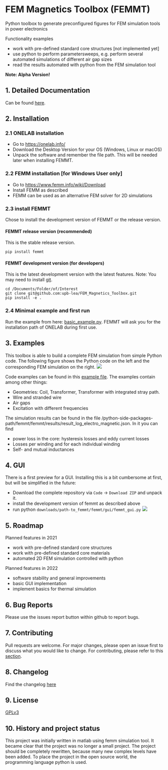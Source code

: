 # FEM Magnetics Toolbox (FEMMT)
Python toolbox to generate preconfigured figures for FEM simulation tools in power electronics

Functionality examples
 * work with pre-defined standard core structures [not implemented yet]
 * use python to perform parametersweeps, e.g. perform several automated simulations of different air gap sizes
 * read the results automated with python from the FEM simulation tool

__Note: Alpha Version!__

## 1. Detailed Documentation
Can be found [here](https://upb-lea.github.io/FEM_Magnetics_Toolbox/main/intro.html).

## 2. Installation

### 2.1 ONELAB installation
* Go to https://onelab.info/
* Download the Desktop Version for your OS (Windows, Linux or macOS)
* Unpack the software and remember the file path. This will be needed later when installing FEMMT.

### 2.2 FEMM installation [for Windows User only]
* Go to https://www.femm.info/wiki/Download
* Install FEMM as described
* FEMM can be used as an alternative FEM solver for 2D simulations

### 2.3 install FEMMT
Chose to install the development version of FEMMT or the release version.

#### FEMMT release version (recommended)
This is the stable release version.
```
pip install femmt
```

#### FEMMT development version (for developers)
This is the latest development version with the latest features.
Note: You may need to install [git](https://git-scm.com/downloads).
```
cd /Documents/Folder/of/Interest   
git clone git@github.com:upb-lea/FEM_Magnetics_Toolbox.git
pip install -e .
```

### 2.4 Minimal example and first run
Run the example from here: [basic_example.py](/femmt/examples/basic_example.py).
FEMMT will ask you for the installation path of ONELAB during first use.


## 3. Examples
This toolbox is able to build a complete FEM simulation from simple Python code. The following figure shows the Python code on the left and the corresponding FEM simulation on the right.
![](https://github.com/upb-lea/FEM_Magnetics_Toolbox/blob/main/documentation/FEMMT_Screenshot.png?raw=true)

Code examples can be found in this [example file](/femmt/examples/basic_example.py). The examples contain among other things:
* Geometries: Coil, Transformer, Transformer with integrated stray path.
* Wire and stranded wire
* Air gaps
* Excitation with different frequencies

The simulation results can be found in the file /python-side-packages-path/femmt/femmt/results/result_log_electro_magnetic.json. In it you can find
* power loss in the core: hysteresis losses and eddy current losses
* Losses per winding and for each individual winding
* Self- and mutual inductances

## 4. GUI
There is a first preview for a GUI. Installing this is a bit cumbersome at first, but will be simplified in the future:
* Download the complete repository via `Code` -> `Download ZIP` and unpack it.
* install the development version of femmt as described above
* run python `downloads/path-to_femmt/femmt/gui/femmt_gui.py`
![](https://github.com/upb-lea/FEM_Magnetics_Toolbox/blob/main/documentation/femmt_gui_definition.png.png?raw=true)

## 5. Roadmap
Planned features in 2021
* work with pre-defined standard core structures
* work with pre-defined standard core materials
* automated 2D FEM simulation controlled with python

Planned features in 2022
* software stability and general improvements
* basic GUI implementation
* implement basics for thermal simulation

## 6. Bug Reports
Please use the issues report button within github to report bugs.

## 7. Contributing
Pull requests are welcome. For major changes, please open an issue first to discuss what you would like to change.
For contributing, please refer to this [section](Contributing.md).

## 8. Changelog
Find the changelog [here](CHANGELOG.md)

## 9. License
[GPLv3](https://choosealicense.com/licenses/gpl-3.0/)

## 10. History and project status
This project was initially written in matlab using femm simulation tool. It became clear that the project was no longer a small project. The project should be completely rewritten, because many new complex levels have been added. To place the project in the open source world, the programming language python is used.      
